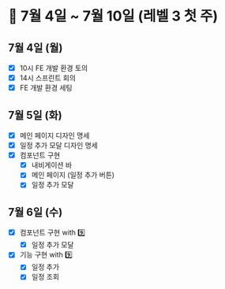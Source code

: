 # 🐯 7월 4일 ~ 7월 10일 (레벨 3 첫 주)

## 7월 4일 (월)

- [x] 10시 FE 개발 환경 토의
- [x] 14시 스프린트 회의
- [x] FE 개발 환경 세팅

## 7월 5일 (화)

- [x] 메인 페이지 디자인 명세
- [x] 일정 추가 모달 디자인 명세
- [x] 컴포넌트 구현
  - [x] 내비게이션 바
  - [x] 메인 페이지 (일정 추가 버튼)
  - [x] 일정 추가 모달

## 7월 6일 (수)

- [x] 컴포넌트 구현 with 9️⃣
  - [x] 일정 추가 모달
- [x] 기능 구현 with 9️⃣
  - [x] 일정 추가
  - [x] 일정 조회
